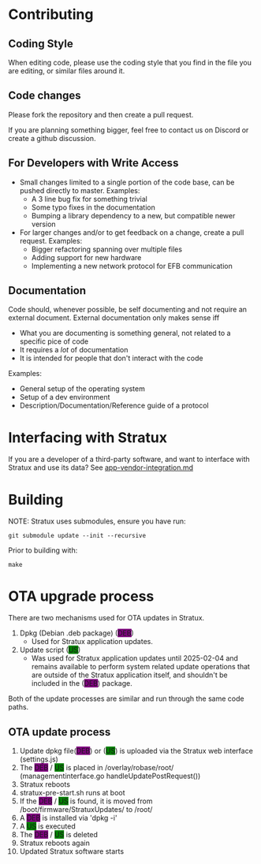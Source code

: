 # Contributing

## Coding Style
When editing code, please use the coding style that you find in the file you are editing, or similar files around it.

## Code changes
Please fork the repository and then create a pull request.

If you are planning something bigger, feel free to contact us on Discord or create a github discussion.

## For Developers with Write Access
- Small changes limited to a single portion of the code base, can be pushed directly to master. Examples:
  - A 3 line bug fix for something trivial
  - Some typo fixes in the documentation
  - Bumping a library dependency to a new, but compatible newer version
- For larger changes and/or to get feedback on a change, create a pull request. Examples:
  - Bigger refactoring spanning over multiple files
  - Adding support for new hardware
  - Implementing a new network protocol for EFB communication

## Documentation
Code should, whenever possible, be self documenting and not require an external document.
External documentation only makes sense iff
- What you are documenting is something general, not related to a specific pice of code
- It requires a _lot_ of documentation
- It is intended for people that don't interact with the code

Examples:
- General setup of the operating system
- Setup of a dev environment
- Description/Documentation/Reference guide of a protocol

# Interfacing with Stratux
If you are a developer of a third-party software, and want to interface with Stratux and use its data?
See [app-vendor-integration.md](https://github.com/stratux/stratux/docs/app-vendor-integration.md)

# Building

NOTE: Stratux uses submodules, ensure you have run:

```
git submodule update --init --recursive
```

Prior to building with:

```
make
```

# OTA upgrade process

There are two mechanisms used for OTA updates in Stratux.

1. Dpkg (Debian .deb package) (<font style='background: purple'>DEB</font>)
   * Used for Stratux application updates.
1. Update script (<font style='background: green'>US</font>)
   * Was used for Stratux application updates until 2025-02-04 and remains available to perform system related update operations that are outside of the Stratux application itself, and shouldn't be included in the (<font style='background: purple'>DEB</font>) package.

Both of the update processes are similar and run through the same code paths.

## OTA update process

1. Update dpkg file(<font style='background: purple'>DEB</font>)  or (<font style='background: green'>US</font>) is uploaded via the Stratux web interface (settings.js)
1. The <font style='background: purple'>DEB</font> / <font style='background: green'>US</font> is placed in /overlay/robase/root/ (managementinterface.go handleUpdatePostRequest())
1. Stratux reboots
1. stratux-pre-start.sh runs at boot
1. If the <font style='background: purple'>DEB</font> / <font style='background: green'>US</font> is found, it is moved from /boot/firmware/StratuxUpdates/ to  /root/
1. A <font style='background: purple'>DEB</font> is installed via 'dpkg -i'
1. A <font style='background: green'>US</font> is executed
1. The <font style='background: purple'>DEB</font> / <font style='background: green'>US</font> is deleted
1. Stratux reboots again
1. Updated Stratux software starts
